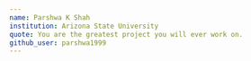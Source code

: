 ```yaml
---
name: Parshwa K Shah
institution: Arizona State University
quote: You are the greatest project you will ever work on.
github_user: parshwa1999
---
```

